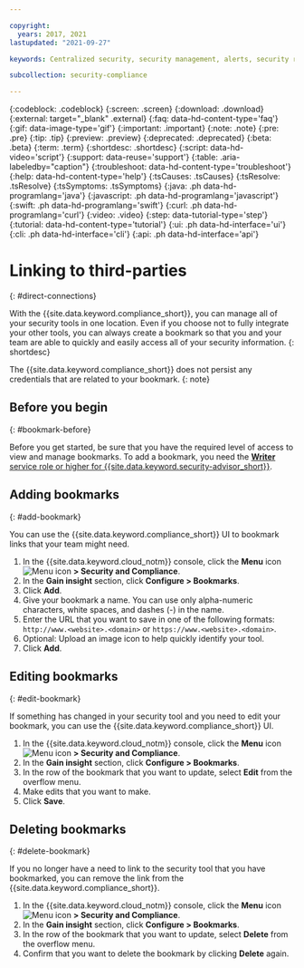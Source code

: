 ```yaml
---

copyright:
  years: 2017, 2021
lastupdated: "2021-09-27"

keywords: Centralized security, security management, alerts, security risk, insights, threat detection, bookmark

subcollection: security-compliance

---
```


{:codeblock: .codeblock}
{:screen: .screen}
{:download: .download}
{:external: target="_blank" .external}
{:faq: data-hd-content-type='faq'}
{:gif: data-image-type='gif'}
{:important: .important}
{:note: .note}
{:pre: .pre}
{:tip: .tip}
{:preview: .preview}
{:deprecated: .deprecated}
{:beta: .beta}
{:term: .term}
{:shortdesc: .shortdesc}
{:script: data-hd-video='script'}
{:support: data-reuse='support'}
{:table: .aria-labeledby="caption"}
{:troubleshoot: data-hd-content-type='troubleshoot'}
{:help: data-hd-content-type='help'}
{:tsCauses: .tsCauses}
{:tsResolve: .tsResolve}
{:tsSymptoms: .tsSymptoms}
{:java: .ph data-hd-programlang='java'}
{:javascript: .ph data-hd-programlang='javascript'}
{:swift: .ph data-hd-programlang='swift'}
{:curl: .ph data-hd-programlang='curl'}
{:video: .video}
{:step: data-tutorial-type='step'}
{:tutorial: data-hd-content-type='tutorial'}
{:ui: .ph data-hd-interface='ui'}
{:cli: .ph data-hd-interface='cli'}
{:api: .ph data-hd-interface='api'}


# Linking to third-parties
{: #direct-connections}

With the {{site.data.keyword.compliance_short}}, you can manage all of your security tools in one location. Even if you choose not to fully integrate your other tools, you can always create a bookmark so that you and your team are able to quickly and easily access all of your security information.
{: shortdesc}

The {{site.data.keyword.compliance_short}} does not persist any credentials that are related to your bookmark.
{: note}

## Before you begin
{: #bookmark-before}

Before you get started, be sure that you have the required level of access to view and manage bookmarks. To add a bookmark, you need the [**Writer** service role or higher for {{site.data.keyword.security-advisor_short}}](/docs/security-compliance?topic=security-compliance-access-management).



## Adding bookmarks
{: #add-bookmark}

You can use the {{site.data.keyword.compliance_short}} UI to bookmark links that your team might need.

1. In the {{site.data.keyword.cloud_notm}} console, click the **Menu** icon ![Menu icon](../icons/icon_hamburger.svg) **> Security and Compliance**.
2. In the **Gain insight** section, click **Configure > Bookmarks**.
3. Click **Add**.
4. Give your bookmark a name. You can use only alpha-numeric characters, white spaces, and dashes (-) in the name.
5. Enter the URL that you want to save in one of the following formats: `http://www.<website>.<domain>` or `https://www.<website>.<domain>`.
6. Optional: Upload an image icon to help quickly identify your tool.
7. Click **Add**.


## Editing bookmarks
{: #edit-bookmark}

If something has changed in your security tool and you need to edit your bookmark, you can use the {{site.data.keyword.compliance_short}} UI.

1. In the {{site.data.keyword.cloud_notm}} console, click the **Menu** icon ![Menu icon](../icons/icon_hamburger.svg) **> Security and Compliance**.
2. In the **Gain insight** section, click **Configure > Bookmarks**.
3. In the row of the bookmark that you want to update, select **Edit** from the overflow menu.
4. Make edits that you want to make.
5. Click **Save**.


## Deleting bookmarks
{: #delete-bookmark}

If you no longer have a need to link to the security tool that you have bookmarked, you can remove the link from the {{site.data.keyword.compliance_short}}.

1. In the {{site.data.keyword.cloud_notm}} console, click the **Menu** icon ![Menu icon](../icons/icon_hamburger.svg) **> Security and Compliance**.
2. In the **Gain insight** section, click **Configure > Bookmarks**.
3. In the row of the bookmark that you want to update, select **Delete** from the overflow menu.
4. Confirm that you want to delete the bookmark by clicking **Delete** again.

